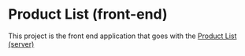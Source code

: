 # Product List (front-end)

This project is the front end application that goes with the [Product List (server)](https://github.com/roykim79/product-list)
